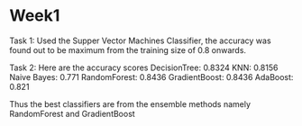 # Week1

Task 1:
Used the Supper Vector Machines Classifier, the accuracy was found out to be maximum from the training size of 0.8 onwards. 

Task 2:
Here are the accuracy scores
DecisionTree: 0.8324
KNN: 0.8156
Naive Bayes: 0.771
RandomForest: 0.8436
GradientBoost: 0.8436
AdaBoost: 0.821

Thus the best classifiers are from the ensemble methods namely RandomForest and GradientBoost